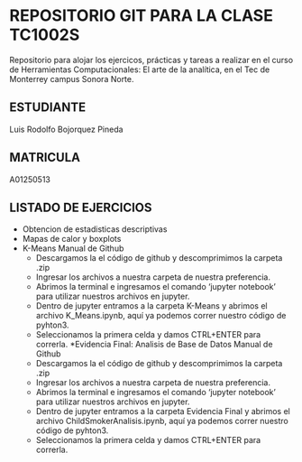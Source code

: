 # REPOSITORIO GIT PARA LA CLASE TC1002S
Repositorio para alojar los ejercicos, prácticas y tareas a realizar 
en el curso de Herramientas Computacionales: El arte de la analítica,
en el Tec de Monterrey campus Sonora Norte.
## ESTUDIANTE 
Luis Rodolfo Bojorquez Pineda

## MATRICULA
A01250513

## LISTADO DE EJERCICIOS
* Obtencion de estadisticas descriptivas
* Mapas de calor y boxplots
* K-Means
   Manual de Github
   - Descargamos la el código de github y descomprimimos la carpeta .zip
   - Ingresar los archivos a nuestra carpeta de nuestra preferencia.
   - Abrimos la terminal e ingresamos el comando ‘jupyter notebook’ para utilizar nuestros archivos en jupyter.
   - Dentro de jupyter entramos a la carpeta K-Means y abrimos el archivo K_Means.ipynb, aquí ya podemos correr nuestro código de pyhton3.
   - Seleccionamos la primera celda y damos CTRL+ENTER para correrla.
*Evidencia Final: Analisis de Base de Datos
   Manual de Github
   - Descargamos la el código de github y descomprimimos la carpeta .zip
   - Ingresar los archivos a nuestra carpeta de nuestra preferencia.
   - Abrimos la terminal e ingresamos el comando ‘jupyter notebook’ para utilizar nuestros archivos en jupyter.
   - Dentro de jupyter entramos a la carpeta Evidencia Final y abrimos el archivo ChildSmokerAnalisis.ipynb, aquí ya podemos correr nuestro código de pyhton3.
   - Seleccionamos la primera celda y damos CTRL+ENTER para correrla.
